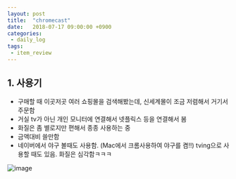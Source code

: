 ```yaml
---
layout: post
title:  "chromecast"
date:   2018-07-17 09:00:00 +0900
categories:
 - daily_log
tags: 
 - item_review
---
```


## 1. 사용기
- 구매할 때 이곳저곳 여러 쇼핑몰을 검색해봤는데, 신세계몰이 조금 저렴해서 거기서 주문함
- 거실 tv가 아닌 개인 모니터에 연결해서 넷플릭스 등을 연결해서 봄
- 화질은 좀 별로지만 편해서 종종 사용하는 중
- 금액대비 쓸만함
- 네이버에서 야구 볼때도 사용함. (Mac에서 크롬사용하여 야구를 켬!!) tving으로 사용할 때도 있음. 화질은 심각함ㅋㅋㅋ

![image](https://user-images.githubusercontent.com/13219787/61382971-b7bce600-a8e8-11e9-89ec-796dbbc8c8fc.png)
